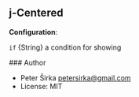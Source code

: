 ## j-Centered

__Configuration__:

`if` {String} a condition for showing

### Author

- Peter Širka <petersirka@gmail.com>
- License: MIT